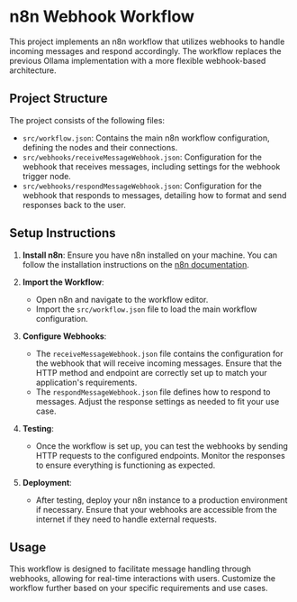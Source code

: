 # n8n Webhook Workflow

This project implements an n8n workflow that utilizes webhooks to handle incoming messages and respond accordingly. The workflow replaces the previous Ollama implementation with a more flexible webhook-based architecture.

## Project Structure

The project consists of the following files:

- `src/workflow.json`: Contains the main n8n workflow configuration, defining the nodes and their connections.
- `src/webhooks/receiveMessageWebhook.json`: Configuration for the webhook that receives messages, including settings for the webhook trigger node.
- `src/webhooks/respondMessageWebhook.json`: Configuration for the webhook that responds to messages, detailing how to format and send responses back to the user.

## Setup Instructions

1. **Install n8n**: Ensure you have n8n installed on your machine. You can follow the installation instructions on the [n8n documentation](https://docs.n8n.io/getting-started/installation/).

2. **Import the Workflow**:
   - Open n8n and navigate to the workflow editor.
   - Import the `src/workflow.json` file to load the main workflow configuration.

3. **Configure Webhooks**:
   - The `receiveMessageWebhook.json` file contains the configuration for the webhook that will receive incoming messages. Ensure that the HTTP method and endpoint are correctly set up to match your application's requirements.
   - The `respondMessageWebhook.json` file defines how to respond to messages. Adjust the response settings as needed to fit your use case.

4. **Testing**:
   - Once the workflow is set up, you can test the webhooks by sending HTTP requests to the configured endpoints. Monitor the responses to ensure everything is functioning as expected.

5. **Deployment**:
   - After testing, deploy your n8n instance to a production environment if necessary. Ensure that your webhooks are accessible from the internet if they need to handle external requests.

## Usage

This workflow is designed to facilitate message handling through webhooks, allowing for real-time interactions with users. Customize the workflow further based on your specific requirements and use cases.